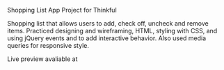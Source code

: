 Shopping List App Project for Thinkful

Shopping list that allows users to add, check off, uncheck and remove items. 
Practiced designing and wireframing, HTML, styling with CSS, and using jQuery events and to add interactive behavior. 
Also used media queries for responsive style. 

Live preview avaliable at 

